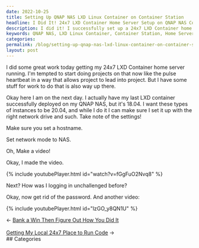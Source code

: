 ```yaml
---
date: 2022-10-25
title: Setting Up QNAP NAS LXD Linux Container on Container Station
headline: I Did It! 24x7 LXD Container Home Server Setup on QNAP NAS Complete!
description: I did it! I successfully set up a 24x7 LXD Container home server on my QNAP NAS, complete with a hostname, network mode, and password-free login. To help others, I even made a couple of videos documenting the process. Now I'm ready to start doing projects on my server - come check out how I did it!
keywords: QNAP NAS, LXD Linux Container, Container Station, Home Server, Hostname, Network Mode, Password-Free Login, Videos, Documentation, Projects
categories: 
permalink: /blog/setting-up-qnap-nas-lxd-linux-container-on-container-station/
layout: post
---
```



I did some great work today getting my 24x7 LXD Container home server running.
I'm tempted to start doing projects on that now like the pulse heartbeat in a
way that allows project to lead into project. But I have some stuff for work to
do that is also way up there.

Okay here I am on the next day. I actually have my last LXD container
successfully deployed on my QNAP NAS, but it's 18.04. I want these types of
instances to be 20.04, and while I do it I can make sure I set it up with the
right network drive and such. Take note of the settings!

Make sure you set a hostname.

Set network mode to NAS.

Oh, Make a video!

Okay, I made the video.

{% include youtubePlayer.html id="watch?v=fGgFuO2Nvq8" %}

Next? How was I logging in unchallenged before?

Okay, now get rid of the password. And another video:

{% include youtubePlayer.html id="lzGO_y8QN1U" %}


<div class="post-nav"><div class="post-nav-prev"><span class="arrow">&larr;&nbsp;</span><a href="/blog/bank-a-win-then-figure-out-how-you-did-it">Bank a Win Then Figure Out How You Did It</a></div> &nbsp; <div class="post-nav-next"><a href="/blog/getting-my-local-24x7-place-to-run-code">Getting My Local 24x7 Place to Run Code</a><span class="arrow">&nbsp;&rarr;</span></div></div>
## Categories

<ul></ul>